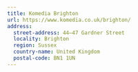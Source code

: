 ```yaml
---
title: Komedia Brighton
url: https://www.komedia.co.uk/brighton/
address:
  street-address: 44–47 Gardner Street
  locality: Brighton
  region: Sussex
  country-name: United Kingdom
  postal-code: BN1 1UN
---
```

